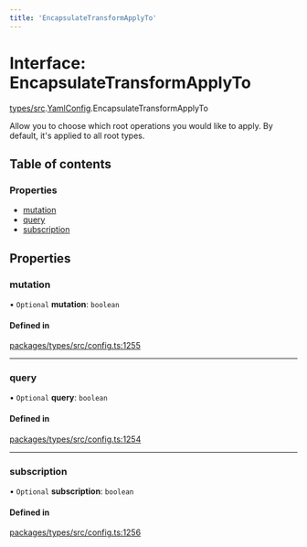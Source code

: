 ```yaml
---
title: 'EncapsulateTransformApplyTo'
---
```


# Interface: EncapsulateTransformApplyTo

[types/src](../modules/types_src).[YamlConfig](../modules/types_src.YamlConfig).EncapsulateTransformApplyTo

Allow you to choose which root operations you would like to apply. By default, it's applied to all root types.

## Table of contents

### Properties

- [mutation](types_src.YamlConfig.EncapsulateTransformApplyTo#mutation)
- [query](types_src.YamlConfig.EncapsulateTransformApplyTo#query)
- [subscription](types_src.YamlConfig.EncapsulateTransformApplyTo#subscription)

## Properties

### mutation

• `Optional` **mutation**: `boolean`

#### Defined in

[packages/types/src/config.ts:1255](https://github.com/Urigo/graphql-mesh/blob/master/packages/types/src/config.ts#L1255)

___

### query

• `Optional` **query**: `boolean`

#### Defined in

[packages/types/src/config.ts:1254](https://github.com/Urigo/graphql-mesh/blob/master/packages/types/src/config.ts#L1254)

___

### subscription

• `Optional` **subscription**: `boolean`

#### Defined in

[packages/types/src/config.ts:1256](https://github.com/Urigo/graphql-mesh/blob/master/packages/types/src/config.ts#L1256)
